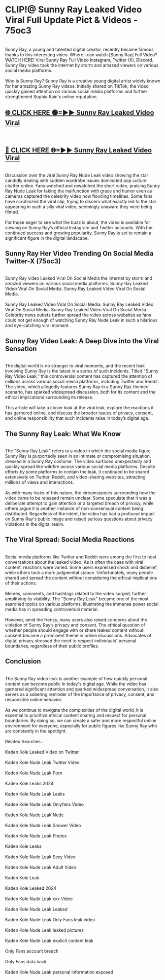 # CLIP!@ Sunny Ray Leaked Video Viral Full Update Pict & Videos - 75oc3
<br>
Sunny Ray, a young and talented digital creator, recently became famous thanks to this interesting video. Where i can watch [Sunny Ray] Full Video? WATCH HERE! Viral Sunny Ray Full Video Instagram, Twitter (X), Discord. Sunny Ray video took the internet by storm and amazed viewers on various social media platforms.
<br><br>
Who is Sunny Ray? Sunny Ray is a creative young digital artist widely known for her amazing Sunny Ray videos. Initially shared on TikTok, the video quickly gained attention on various social media platforms and further strengthened Sophia Rain's online reputation.
<br>
<h2><a href="https://bestclip.site?title=Sunny_Ray">🌐 CLICK HERE 🟢=►► Sunny Ray Leaked Video Viral</a></h2>
<br>
<h2><a href="https://bestclip.site?title=Sunny_Ray">🔴 CLICK HERE 🌐=►► Sunny Ray Leaked Video Viral</a></h2>
<br>
Discussion over the viral Sunny Ray Nude Leak video showing the star candidly dealing with sudden wardrobe issues dominated pop culture chatter online. Fans watched and rewatched the short video, praising Sunny Ray Nude Leak for taking the malfunction with grace and humor even as cameras captured the celebrity video now flooding timelines. Some fans have scrutinized the viral clip, trying to discern what exactly led to the star appearing in such a silly viral video, seemingly unaware they were being filmed.
<br><br>
For those eager to see what the buzz is about, the video is available for viewing on Sunny Ray’s official Instagram and Twitter accounts. With her continued success and growing popularity, Sunny Ray is set to remain a significant figure in the digital landscape.
<br>
<h2>Sunny Ray Her Video Trending On Social Media Twitter-X (75oc3)</h2>
<br>
Sunny Ray video Leaked Viral On Social Media the internet by storm and amazed viewers on various social media platforms. Sunny Ray Leaked Video Viral On Social Media. Sunny Ray Leaked Video Viral On Social Media.
<br><br>
Sunny Ray Leaked Video Viral On Social Media. Sunny Ray Leaked Video Viral On Social Media. Sunny Ray Leaked Video Viral On Social Media. Celebrity news outlets further spread the video across websites as fans could not get enough of watching Sunny Ray Nude Leak in such a hilarious and eye-catching viral moment.
<br>
<h2>Sunny Ray Video Leak: A Deep Dive into the Viral Sensation</h2>
<br>
The digital world is no stranger to viral moments, and the recent leak involving Sunny Ray is the latest in a series of such incidents. Titled "Sunny Ray Video Leak," this controversial content has captured the attention of millions across various social media platforms, including Twitter and Reddit. The video, which allegedly features Sunny Ray in a Sunny Ray-themed scenario, has sparked widespread discussion, both for its content and the ethical implications surrounding its release.
<br><br>
This article will take a closer look at the viral leak, explore the reactions it has garnered online, and discuss the broader issues of privacy, consent, and online responsibility that such incidents raise in today’s digital age.
<br>
<h2>The Sunny Ray Leak: What We Know</h2>
<br>
The "Sunny Ray Leak" refers to a video in which the social media figure Sunny Ray is purportedly seen in an intimate or compromising situation, dressed in a Sunny Ray costume. The video surfaced unexpectedly and quickly spread like wildfire across various social media platforms. Despite efforts by some platforms to contain the leak, it continued to be shared extensively on Twitter, Reddit, and video-sharing websites, attracting millions of views and interactions.
<br><br>
As with many leaks of this nature, the circumstances surrounding how the video came to be released remain unclear. Some speculate that it was a deliberate attempt to gain attention or a targeted breach of privacy, while others argue it is another instance of non-consensual content being distributed. Regardless of the intent, the video has had a profound impact on Sunny Ray's public image and raised serious questions about privacy violations in the digital realm.
<br>
<h2>The Viral Spread: Social Media Reactions</h2>
<br>
Social media platforms like Twitter and Reddit were among the first to host conversations about the leaked video. As is often the case with viral content, reactions were varied. Some users expressed shock and disbelief, while others took a more judgmental stance. Unfortunately, many people shared and spread the content without considering the ethical implications of their actions.
<br><br>
Memes, comments, and hashtags related to the video surged, further amplifying its visibility. The "Sunny Ray Leak" became one of the most searched topics on various platforms, illustrating the immense power social media has in spreading controversial material.
<br><br>
However, amid the frenzy, many users also raised concerns about the violation of Sunny Ray’s privacy and consent. The ethical question of whether people should engage with or share leaked content without consent became a prominent theme in online discussions. Advocates of digital privacy stressed the need to respect individuals' personal boundaries, regardless of their public profiles.
<br>
<h2>Conclusion</h2>
<br>
The Sunny Ray video leak is another example of how quickly personal content can become public in today's digital age. While the video has garnered significant attention and sparked widespread conversation, it also serves as a sobering reminder of the importance of privacy, consent, and responsible online behavior.
<br><br>
As we continue to navigate the complexities of the digital world, it is essential to prioritize ethical content sharing and respect for personal boundaries. By doing so, we can create a safer and more respectful online environment for everyone, especially for public figures like Sunny Ray who are constantly in the spotlight.
<br><br>
Related Searches :
<br><br>
Kaden Kole Leaked Video on Twitter
<br><br>
Kaden Kole Nude Leak Twitter Video
<br><br>
Kaden Kole Nude Leak Porn
<br><br>
Kaden Kole Leaks 2024
<br><br>
Kaden Kole Nude Leak Leaks
<br><br>
Kaden Kole Nude Leak Onlyfans Video
<br><br>
Kaden Kole Nude Leak Nude
<br><br>
Kaden Kole Nude Leak Shower Video
<br><br>
Kaden Kole Nude Leak Photos
<br><br>
Kaden Kole Leaks
<br><br>
Kaden Kole Nude Leak Sexy Video
<br><br>
Kaden Kole Nude Leak Adult Video
<br><br>
Kaden Kole Leak
<br><br>
Kaden Kole Leaked 2024
<br><br>
Kaden Kole Nude Leak xxx Video
<br><br>
Kaden Kole Nude Leak Leaked
<br><br>
Kaden Kole Nude Leak Only Fans leak video
<br><br>
Kaden Kole Nude Leak leaked pictures
<br><br>
Kaden Kole Nude Leak explicit content leak
<br><br>
Only Fans account breach
<br><br>
Only Fans data hack
<br><br>
Kaden Kole Nude Leak personal information exposed